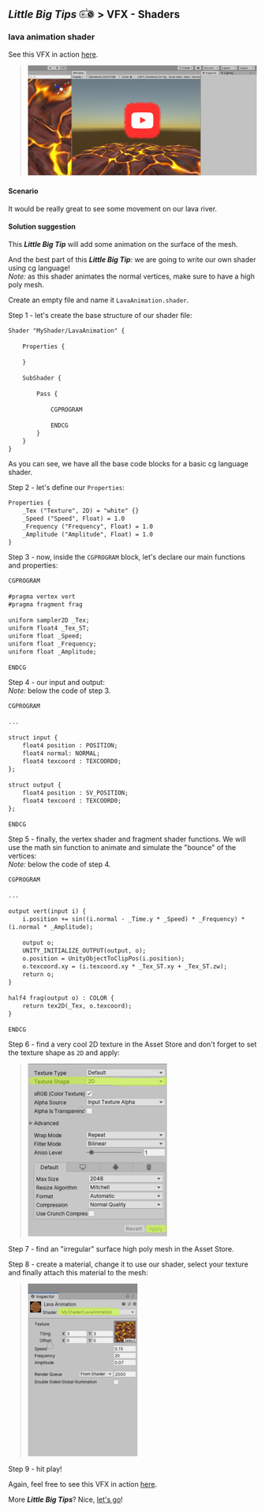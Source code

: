 ## _**Little Big Tips**_ ![Joystick](https://raw.githubusercontent.com/alissin/alissin.github.io/master/images/joystick.png) > VFX - Shaders

### lava animation shader

See this VFX in action [here](https://youtu.be/EtYslfd8Nog).

> [![lava animation shader](./lava-animation-shader_small.png)](https://youtu.be/EtYslfd8Nog)

#### Scenario
It would be really great to see some movement on our lava river.

#### Solution suggestion
This _**Little Big Tip**_ will add some animation on the surface of the mesh.

And the best part of this _**Little Big Tip**_: we are going to write our own shader using cg language!<br/>
_Note:_ as this shader animates the normal vertices, make sure to have a high poly mesh.

Create an empty file and name it `LavaAnimation.shader`.

Step 1 - let's create the base structure of our shader file:

```
Shader "MyShader/LavaAnimation" {

    Properties {

    }

    SubShader {

        Pass {

            CGPROGRAM
            
            ENDCG
        }
    }
}
```

As you can see, we have all the base code blocks for a basic cg language shader.

Step 2 - let's define our `Properties`:

```
Properties {    
    _Tex ("Texture", 2D) = "white" {}
    _Speed ("Speed", Float) = 1.0
    _Frequency ("Frequency", Float) = 1.0
    _Amplitude ("Amplitude", Float) = 1.0
}
```

Step 3 - now, inside the `CGPROGRAM` block, let's declare our main functions and properties:

```
CGPROGRAM

#pragma vertex vert
#pragma fragment frag

uniform sampler2D _Tex;
uniform float4 _Tex_ST;
uniform float _Speed;
uniform float _Frequency;
uniform float _Amplitude;

ENDCG
```

Step 4 - our input and output:<br/>
_Note:_ below the code of step 3.

```
CGPROGRAM

...

struct input {
    float4 position : POSITION;
    float4 normal: NORMAL;
    float4 texcoord : TEXCOORD0;
};

struct output {
    float4 position : SV_POSITION;
    float4 texcoord : TEXCOORD0;
};

ENDCG
```

Step 5 - finally, the vertex shader and fragment shader functions. We will use the math sin function to animate and simulate the "bounce" of the vertices:<br/>
_Note:_ below the code of step 4.

```
CGPROGRAM

...

output vert(input i) {
    i.position += sin((i.normal - _Time.y * _Speed) * _Frequency) * (i.normal * _Amplitude);

    output o;
    UNITY_INITIALIZE_OUTPUT(output, o);
    o.position = UnityObjectToClipPos(i.position);
    o.texcoord.xy = (i.texcoord.xy * _Tex_ST.xy + _Tex_ST.zw);
    return o;
}

half4 frag(output o) : COLOR {
    return tex2D(_Tex, o.texcoord);
}

ENDCG
```

Step 6 - find a very cool 2D texture in the Asset Store and don't forget to set the texture shape as `2D` and apply:

> ![2d-texture](./2d-texture.png)

Step 7 - find an "irregular" surface high poly mesh in the Asset Store.

Step 8 - create a material, change it to use our shader, select your texture and finally attach this material to the mesh:

> ![material](./material.png)

Step 9 - hit play!

Again, feel free to see this VFX in action [here](https://youtu.be/EtYslfd8Nog).

More _**Little Big Tips**_? Nice, [let's go](https://github.com/alissin/little-big-tips)!